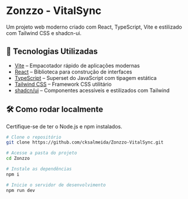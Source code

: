 # Zonzzo - VitalSync

Um projeto web moderno criado com React, TypeScript, Vite e estilizado com Tailwind CSS e shadcn-ui.

## 🚀 Tecnologias Utilizadas

- [Vite](https://vitejs.dev/) – Empacotador rápido de aplicações modernas
- [React](https://reactjs.org/) – Biblioteca para construção de interfaces
- [TypeScript](https://www.typescriptlang.org/) – Superset do JavaScript com tipagem estática
- [Tailwind CSS](https://tailwindcss.com/) – Framework CSS utilitário
- [shadcn/ui](https://ui.shadcn.dev/) – Componentes acessíveis e estilizados com Tailwind

## 🛠️ Como rodar localmente

Certifique-se de ter o Node.js e npm instalados. 

```bash
# Clone o repositório
git clone https://github.com/cksalmeida/Zonzzo-VitalSync.git

# Acesse a pasta do projeto
cd Zonzzo

# Instale as dependências
npm i

# Inicie o servidor de desenvolvimento
npm run dev
